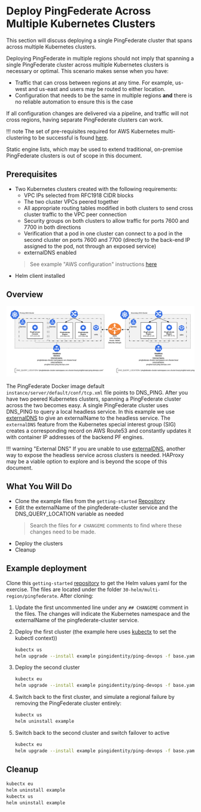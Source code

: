 # Deploy PingFederate Across Multiple Kubernetes Clusters

This section will discuss deploying a single PingFederate cluster that spans across multiple Kubernetes clusters.

Deploying PingFederate in multiple regions should not imply that spanning a single PingFederate cluster across multiple Kubernetes clusters is necessary or optimal.  This scenario makes sense when you have:

* Traffic that can cross between regions at any time. For example, us-west and us-east and users may be routed to either location.
* Configuration that needs to be the same in multiple regions **and** there is no reliable automation to ensure this is the case

If all configuration changes are delivered via a pipeline, and traffic will not cross regions, having separate PingFederate clusters can work.

!!! note
    The set of pre-requisites required for AWS Kubernetes multi-clustering to be successful is found [here](deployK8s-AWS.md).

Static engine lists, which may be used to extend traditional, on-premise PingFederate clusters is out of scope in this document.

## Prerequisites

* Two Kubernetes clusters created with the following requirements:
    * VPC IPs selected from RFC1918 CIDR blocks
    * The two cluster VPCs peered together
    * All appropriate routing tables modified in both clusters to send cross cluster traffic to the VPC peer connection
    * Security groups on both clusters to allow traffic for ports 7600 and 7700 in both directions
    * Verification that a pod in one cluster can connect to a pod in the second cluster on ports 7600 and 7700 (directly to the back-end IP assigned to the pod, not through an exposed service)
    * externalDNS enabled
    > See example "AWS configuration" instructions [here](deployK8s-AWS.md)
* Helm client installed

## Overview
![PingFederate DNS PING MultiRegion Deployment Diagram](../images/pf_dns_ping_overview_diagram.png)

The PingFederate Docker image default `instance/server/default/conf/tcp.xml` file points to DNS_PING. After you have two peered Kubernetes clusters, spanning a PingFederate cluster across the two becomes easy. A single PingFederate cluster uses DNS_PING to query a local headless service. In this example we use [externalDNS](https://github.com/kubernetes-sigs/external-dns) to give an externalName to the headless service. The `externalDNS` feature from the Kubernetes special interest group (SIG) creates a corresponding record on AWS Route53 and constantly updates it with container IP addresses of the backend PF engines.

!!! warning "External DNS"
    If you are unable to use [externalDNS](https://github.com/kubernetes-sigs/external-dns), another way to expose the headless service across clusters is needed. HAProxy may be a viable option to explore and is beyond the scope of this document.

## What You Will Do

- Clone the example files from the `getting-started` [Repository](https://github.com/pingidentity/pingidentity-devops-getting-started)
- Edit the externalName of the pingfederate-cluster service and the DNS_QUERY_LOCATION variable as needed
  > Search the files for `# CHANGEME` comments to find where these changes need to be made.
- Deploy the clusters
- Cleanup

## Example deployment

Clone this `getting-started` [repository](https://github.com/pingidentity/pingidentity-devops-getting-started) to get the Helm values yaml for the exercise. The files are located under the folder `30-helm/multi-region/pingfederate`.  After cloning: 

1. Update the first uncommented line under any `## CHANGEME` comment in the files. The changes will indicate the Kubernetes namespace and the externalName of the pingfederate-cluster service.

2. Deploy the first cluster (the example here uses [kubectx](https://github.com/ahmetb/kubectx) to set the kubectl context))

    ```sh
    kubectx us
    helm upgrade --install example pingidentity/ping-devops -f base.yaml -f 01-layer-usa.yaml
    ```

3. Deploy the second cluster

    ```sh
    kubectx eu
    helm upgrade --install example pingidentity/ping-devops -f base.yaml -f 01-layer-eur.yaml
    ```

4. Switch back to the first cluster, and simulate a regional failure by removing the PingFederate cluster entirely:

    ```sh
    kubectx us
    helm uninstall example
    ```

5. Switch back to the second cluster and switch failover to active

    ```sh
    kubectx eu
    helm upgrade --install example pingidentity/ping-devops -f base.yaml -f 02-layer-eur.yaml
    ```

## Cleanup

```sh
kubectx eu
helm uninstall example
kubectx us
helm uninstall example
```
